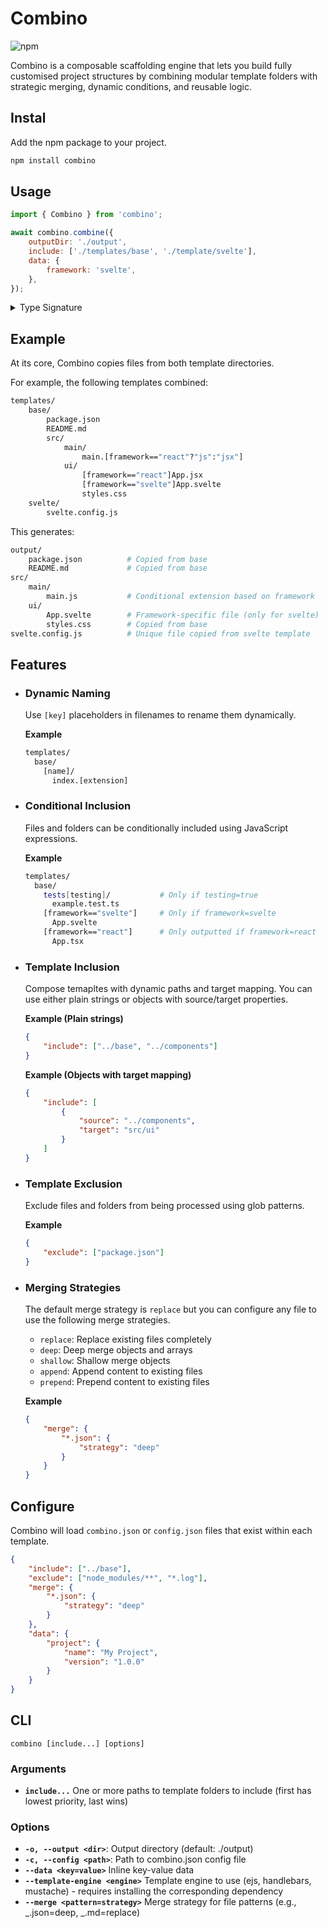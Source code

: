 # Combino

![npm](https://img.shields.io/npm/v/combino)

Combino is a composable scaffolding engine that lets you build fully customised project structures by combining modular template folders with strategic merging, dynamic conditions, and reusable logic.

## Instal

Add the npm package to your project.

```bash
npm install combino
```

## Usage

```js
import { Combino } from 'combino';

await combino.combine({
    outputDir: './output',
    include: ['./templates/base', './template/svelte'],
    data: {
        framework: 'svelte',
    },
});
```

<details>

<summary>Type Signature</summary>

```ts
interface TemplateOptions {
    outputDir: string;
    include: string[];
    exclude?: string[];
    config?: CombinoConfig | string;
    data?: Record<string, any>;
    plugins?: Plugin[];
}

interface CombinoConfig {
    include?: Array<string | { source: string; target?: string }>;
    exclude?: string[];
    data?: Record<string, any>;
    merge?: Record<string, Record<string, any>>;
    layout?: string[];
}
```

</details>

## Example

At its core, Combino copies files from both template directories.

For example, the following templates combined:

```bash
templates/
    base/
        package.json
        README.md
        src/
            main/
                main.[framework=="react"?"js":"jsx"]
            ui/
                [framework=="react"]App.jsx
                [framework=="svelte"]App.svelte
                styles.css
    svelte/
        svelte.config.js
```

This generates:

```bash
output/
    package.json          # Copied from base
    README.md             # Copied from base
src/
    main/
        main.js           # Conditional extension based on framework
    ui/
        App.svelte        # Framework-specific file (only for svelte)
        styles.css        # Copied from base
svelte.config.js          # Unique file copied from svelte template
```

## Features

- ### Dynamic Naming

    Use `[key]` placeholders in filenames to rename them dynamically.

    **Example**

    ```bash
    templates/
      base/
        [name]/
          index.[extension]
    ```

- ### Conditional Inclusion

    Files and folders can be conditionally included using JavaScript expressions.

    **Example**

    ```bash
    templates/
      base/
        tests[testing]/           # Only if testing=true
          example.test.ts
        [framework=="svelte"]     # Only if framework=svelte
          App.svelte
        [framework=="react"]      # Only outputted if framework=react
          App.tsx
    ```

- ### Template Inclusion

    Compose temapltes with dynamic paths and target mapping. You can use either plain strings or objects with source/target properties.

    **Example (Plain strings)**

    ```json
    {
        "include": ["../base", "../components"]
    }
    ```

    **Example (Objects with target mapping)**

    ```json
    {
        "include": [
            {
                "source": "../components",
                "target": "src/ui"
            }
        ]
    }
    ```

- ### Template Exclusion

    Exclude files and folders from being processed using glob patterns.

    **Example**

    ```json
    {
        "exclude": ["package.json"]
    }
    ```

- ### Merging Strategies

    The default merge strategy is `replace` but you can configure any file to use the following merge strategies.

    - `replace`: Replace existing files completely
    - `deep`: Deep merge objects and arrays
    - `shallow`: Shallow merge objects
    - `append`: Append content to existing files
    - `prepend`: Prepend content to existing files

    **Example**

    ```json
    {
        "merge": {
            "*.json": {
                "strategy": "deep"
            }
        }
    }
    ```

## Configure

Combino will load `combino.json` or `config.json` files that exist within each template.

```json
{
    "include": ["../base"],
    "exclude": ["node_modules/**", "*.log"],
    "merge": {
        "*.json": {
            "strategy": "deep"
        }
    },
    "data": {
        "project": {
            "name": "My Project",
            "version": "1.0.0"
        }
    }
}
```

## CLI

`combino [include...] [options]`

### Arguments

- **`include...`** One or more paths to template folders to include (first has lowest priority, last wins)

### Options

- **`-o, --output <dir>`**: Output directory (default: ./output)
- **`-c, --config <path>`**: Path to combino.json config file
- **`--data <key=value>`** Inline key-value data
- **`--template-engine <engine>`** Template engine to use (ejs, handlebars, mustache) - requires installing the corresponding dependency
- **`--merge <pattern=strategy>`** Merge strategy for file patterns (e.g., _.json=deep, _.md=replace)
